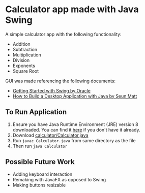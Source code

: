 # Calculator app made with Java Swing

A simple calculator app with the following functionality:
- Addition
- Subtraction
- Multiplication
- Division
- Exponents
- Square Root

GUI was made referencing the following documents:
- [Getting Started with Swing by Oracle](https://docs.oracle.com/javase/tutorial/uiswing/start/index.html)
- [How to Build a Desktop Application with Java by Seun Matt](https://medium.com/prodsters/how-to-build-a-desktop-application-with-java-a34ee9c18ee3)

## To Run Application
1. Ensure you have Java Runtime Environment (JRE) version 8 downloaded. You can find it [here](http://www.oracle.com/technetwork/java/javase/downloads/#jre8) if you don't have it already.
2. Download [calculator/Calculator.java](https://github.com/aro126/java-calculator-app/blob/master/calculator/Calculator.java)
3. Run `javac Calculator.java` from same directory as the file
4. Then run `java Calculator`

## Possible Future Work
- Adding keyboard interaction
- Remaking with JavaFX as opposed to Swing
- Making buttons resizable